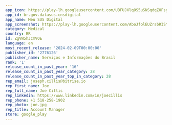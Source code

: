 ```yaml
---
app_icon: https://play-lh.googleusercontent.com/UBFUJXlqOS5uSNSqdqZOFsgF4QzPxPXuJPbiBpeN7hbnLPRsNO7Ds0uD_rVf7lG9Zc8
app_id: br.gov.datasus.cnsdigital
app_name: Meu SUS Digital
app_screenshot: https://play-lh.googleusercontent.com/AboJfolEUZrsbRISYTwxCOnJM0xceuYawPZRq8Wv6GciaHOeJH1a_UhvkWXPx4GARU8
category: Medical
country: BR
id: ZgVW5hJCmVOE
language: en
most_recent_release: '2024-02-09T00:00:00'
publisher_id: '2776126'
publisher_name: Serviços e Informações do Brasil
rank: '1'
release_count_in_past_year: '16'
release_count_in_past_year_category: 28
release_count_in_past_year_top_in_category: 28
rep_email: joseph.cillis@bitrise.io
rep_first_name: Joe
rep_full_name: Joe Cillis
rep_linkedin: https://www.linkedin.com/in/joecillis
rep_phone: +1 518-258-1902
rep_photo: joe.jpg
rep_title: Account Manager
store: google_play
---
```


